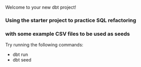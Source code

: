 Welcome to your new dbt project!

### Using the starter project to practice SQL refactoring
### with some example CSV files to be used as seeds

Try running the following commands:
- dbt run
- dbt seed
